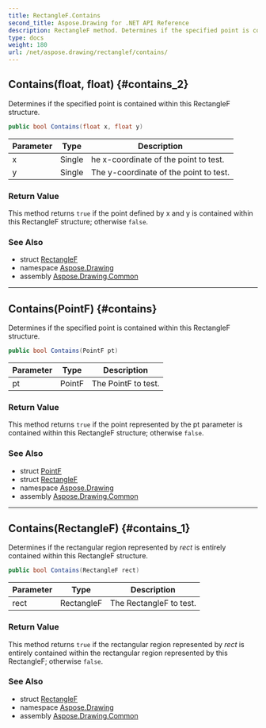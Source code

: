 ```yaml
---
title: RectangleF.Contains
second_title: Aspose.Drawing for .NET API Reference
description: RectangleF method. Determines if the specified point is contained within this RectangleF structure
type: docs
weight: 180
url: /net/aspose.drawing/rectanglef/contains/
---
```

## Contains(float, float) {#contains_2}

Determines if the specified point is contained within this RectangleF structure.

```csharp
public bool Contains(float x, float y)
```

| Parameter | Type | Description |
| --- | --- | --- |
| x | Single | he x-coordinate of the point to test. |
| y | Single | The y-coordinate of the point to test. |

### Return Value

This method returns `true` if the point defined by x and y is contained within this RectangleF structure; otherwise `false`.

### See Also

* struct [RectangleF](../)
* namespace [Aspose.Drawing](../../rectanglef/)
* assembly [Aspose.Drawing.Common](../../../)

---

## Contains(PointF) {#contains}

Determines if the specified point is contained within this RectangleF structure.

```csharp
public bool Contains(PointF pt)
```

| Parameter | Type | Description |
| --- | --- | --- |
| pt | PointF | The PointF to test. |

### Return Value

This method returns `true` if the point represented by the pt parameter is contained within this RectangleF structure; otherwise `false`.

### See Also

* struct [PointF](../../pointf/)
* struct [RectangleF](../)
* namespace [Aspose.Drawing](../../rectanglef/)
* assembly [Aspose.Drawing.Common](../../../)

---

## Contains(RectangleF) {#contains_1}

Determines if the rectangular region represented by *rect* is entirely contained within this RectangleF structure.

```csharp
public bool Contains(RectangleF rect)
```

| Parameter | Type | Description |
| --- | --- | --- |
| rect | RectangleF | The RectangleF to test. |

### Return Value

This method returns `true` if the rectangular region represented by *rect* is entirely contained within the rectangular region represented by this RectangleF; otherwise `false`.

### See Also

* struct [RectangleF](../)
* namespace [Aspose.Drawing](../../rectanglef/)
* assembly [Aspose.Drawing.Common](../../../)


